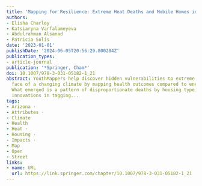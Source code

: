 ```yaml
---
title: 'Mapping for Resilience: Extreme Heat Deaths and Mobile Homes in Arizona'
authors:
- Elisha Charley
- Katsiaryna Varfalameyeva
- Abdulrahman Alsanad
- Patricia Solís
date: '2023-01-01'
publishDate: '2024-06-05T20:56:29.800284Z'
publication_types:
- article-journal
publication: '*Springer, Cham*'
doi: 10.1007/978-3-031-05182-1_21
abstract: YouthMappers help discover hidden vulnerabilities to extreme heat in the
  face of a changing climate by mapping health outcomes compared to energy assistance.
  What emerged is a pattern of disproportionate deaths by housing type, necessitating
  innovations in tagging...
tags:
- Arizona ·
- Attributes ·
- Climate
- Health
- Heat ·
- Housing ·
- Impacts ·
- Map
- Open
- Street
links:
- name: URL
  url: https://link.springer.com/chapter/10.1007/978-3-031-05182-1_21
---
```

